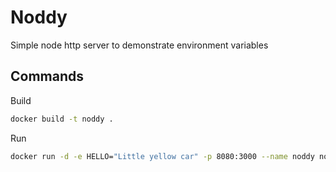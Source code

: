 # Noddy

Simple node http server to demonstrate environment variables

## Commands

Build

```bash
docker build -t noddy .
```

Run

```bash
docker run -d -e HELLO="Little yellow car" -p 8080:3000 --name noddy noddy
```
